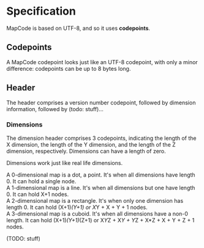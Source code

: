 Specification
=============

MapCode is based on UTF-8, and so it uses **codepoints**.

Codepoints
----------
A MapCode codepoint looks just like an UTF-8 codepoint, with only a minor difference: codepoints can be up to 8 bytes long.

Header
------
The header comprises a version number codepoint, followed by dimension information, followed by (todo: stuff)...

### Dimensions
The dimension header comprises 3 codepoints, indicating the length of the X dimension, the length of the Y dimension, and the length of the Z dimension, respectively. Dimensions can have a length of zero.

Dimensions work just like real life dimensions.

A 0-dimensional map is a dot, a point. It's when all dimensions have length 0. It can hold a single node.  
A 1-dimensional map is a line. It's when all dimensions but one have length 0. It can hold X+1 nodes.  
A 2-dimensional map is a rectangle. It's when only one dimension has length 0. It can hold (X+1)*(Y+1) or X*Y + X + Y + 1 nodes.  
A 3-dimensional map is a cuboid. It's when all dimensions have a non-0 length. It can hold (X+1)*(Y+1)*(Z+1) or X*Y*Z + X*Y + Y*Z + X*Z + X + Y + Z + 1 nodes.

(TODO: stuff)